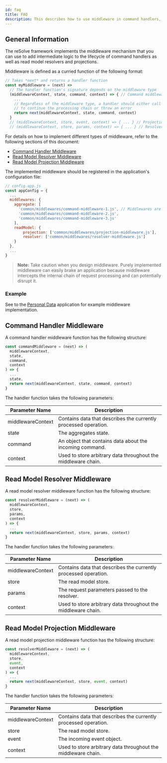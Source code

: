 ```yaml
---
id: faq
title: FAQ
description: This describes how to use middleware in command handlers, read model resolvers and projections.
---
```


## General Information

The reSolve framework implements the middleware mechanism that you can use to add intermediate logic to the lifecycle of command handlers as well as read model resolvers and projections.

Middleware is defined as a curried function of the following format:

```js
// Takes *next* and returns a handler function
const myMiddleware = (next) =>
  // The handler function's signature depends on the middleware type
  (middlewareContext, state, command, context) => { // Command middleware handler
    ...
    // Regardless of the middleware type, a handler should either call **next** at the end
    // to continue the processing chain or throw an error
    return next(middlewareContext, state, command, context)
  }
  // (middlewareContext, store, event, context) => { ... } // Projection middleware handler
  // (middlewareContext, store, params, context) => { ... } // Resolver middleware handler
```

For details on how to implement different types of middleware, refer to the following sections of this document:

- [Command Handler Middleware](#command-handler-middleware)
- [Read Model Resolver Middleware](#read-model-resolver-middleware)
- [Read Model Projection Middleware](#read-model-projection-middleware)

The implemented middleware should be registered in the application's configuration file:

```js
// config.app.js
const appConfig = {
  ...
  middlewares: {
    aggregate: [
      'common/middlewares/command-middleware-1.js', // Middlewares are invoked in the order that they are deifined in the config
      'common/middlewares/command-middleware-2.js',
      'common/middlewares/command-middleware-3.js'
    ],
    readModel: {
        projection: ['common/middlewares/projection-middleware.js'],
        resolver: ['common/middlewares/resolver-middleware.js']
    }
  },
  ...
}
```

> **Note:** Take caution when you design middleware. Purely implemented middleware can easily brake an application because middleware intercepts the internal chain of request processing and can potentially disrupt it.

### Example

See to the [Personal Data](https://github.com/reimagined/resolve/tree/dev/examples/ts/personal-data) application for example middleware implementation.

## Command Handler Middleware

A command handler middleware function has the following structure:

```js
const commandMiddleware = (next) => (
  middlewareContext,
  state,
  command,
  context
) => {
  ...
  state,
  return next(middlewareContext, state, command, context)
}
```

The handler function takes the following parameters:

| Parameter Name    | Description                                                     |
| ----------------- | --------------------------------------------------------------- |
| middlewareContext | Contains data that describes the currently processed operation. |
| state             | The aggregates state.                                           |
| command           | An object that contains data about the incoming command.        |
| context           | Used to store arbitrary data throughout the middleware chain.   |

## Read Model Resolver Middleware

A read model resolver middleware function has the following structure:

```js
const resolverMiddleware = (next) => (
  middlewareContext,
  store,
  params,
  context
) => {
  ...
  return next(middlewareContext, store, params, context)
}
```

The handler function takes the following parameters:

| Parameter Name    | Description                                                     |
| ----------------- | --------------------------------------------------------------- |
| middlewareContext | Contains data that describes the currently processed operation. |
| store             | The read model store.                                           |
| params            | The request parameters passed to the resolver.                  |
| context           | Used to store arbitrary data throughout the middleware chain.   |

## Read Model Projection Middleware

A read model projection middleware function has the following structure:

```js
const resolverMiddleware = (next) => (
  middlewareContext,
  store,
  event,
  context
) => {
  ...
  return next(middlewareContext, store, event, context)
}
```

The handler function takes the following parameters:

| Parameter Name    | Description                                                     |
| ----------------- | --------------------------------------------------------------- |
| middlewareContext | Contains data that describes the currently processed operation. |
| store             | The read model store.                                           |
| event             | The incoming event object.                                      |
| context           | Used to store arbitrary data throughout the middleware chain.   |
